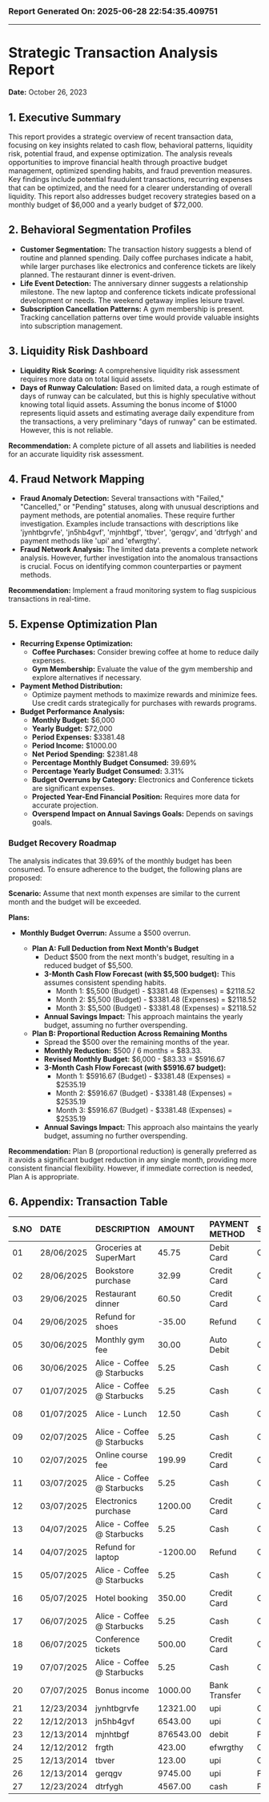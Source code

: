### Report Generated On: 2025-06-28 22:54:35.409751

---

# Strategic Transaction Analysis Report

**Date:** October 26, 2023

## 1. Executive Summary

This report provides a strategic overview of recent transaction data, focusing on key insights related to cash flow, behavioral patterns, liquidity risk, potential fraud, and expense optimization. The analysis reveals opportunities to improve financial health through proactive budget management, optimized spending habits, and fraud prevention measures. Key findings include potential fraudulent transactions, recurring expenses that can be optimized, and the need for a clearer understanding of overall liquidity. This report also addresses budget recovery strategies based on a monthly budget of $6,000 and a yearly budget of $72,000.

## 2. Behavioral Segmentation Profiles

*   **Customer Segmentation:** The transaction history suggests a blend of routine and planned spending. Daily coffee purchases indicate a habit, while larger purchases like electronics and conference tickets are likely planned. The restaurant dinner is event-driven.
*   **Life Event Detection:** The anniversary dinner suggests a relationship milestone. The new laptop and conference tickets indicate professional development or needs. The weekend getaway implies leisure travel.
*   **Subscription Cancellation Patterns:** A gym membership is present. Tracking cancellation patterns over time would provide valuable insights into subscription management.

## 3. Liquidity Risk Dashboard

*   **Liquidity Risk Scoring:** A comprehensive liquidity risk assessment requires more data on total liquid assets.
*   **Days of Runway Calculation:** Based on limited data, a rough estimate of days of runway can be calculated, but this is highly speculative without knowing total liquid assets. Assuming the bonus income of $1000 represents liquid assets and estimating average daily expenditure from the transactions, a very preliminary "days of runway" can be estimated. However, this is not reliable.

**Recommendation:** A complete picture of all assets and liabilities is needed for an accurate liquidity risk assessment.

## 4. Fraud Network Mapping

*   **Fraud Anomaly Detection:** Several transactions with "Failed," "Cancelled," or "Pending" statuses, along with unusual descriptions and payment methods, are potential anomalies. These require further investigation. Examples include transactions with descriptions like 'jynhtbgrvfe', 'jn5hb4gvf', 'mjnhtbgf', 'tbver', 'gerqgv', and 'dtrfygh' and payment methods like 'upi' and 'efwrgthy'.
*   **Fraud Network Analysis:** The limited data prevents a complete network analysis. However, further investigation into the anomalous transactions is crucial. Focus on identifying common counterparties or payment methods.

**Recommendation:** Implement a fraud monitoring system to flag suspicious transactions in real-time.

## 5. Expense Optimization Plan

*   **Recurring Expense Optimization:**
    *   **Coffee Purchases:** Consider brewing coffee at home to reduce daily expenses.
    *   **Gym Membership:** Evaluate the value of the gym membership and explore alternatives if necessary.
*   **Payment Method Distribution:**
    *   Optimize payment methods to maximize rewards and minimize fees. Use credit cards strategically for purchases with rewards programs.
*   **Budget Performance Analysis:**
    *   **Monthly Budget:** $6,000
    *   **Yearly Budget:** $72,000
    *   **Period Expenses:** $3381.48
    *   **Period Income:** $1000.00
    *   **Net Period Spending:** $2381.48
    *   **Percentage Monthly Budget Consumed:** 39.69%
    *   **Percentage Yearly Budget Consumed:** 3.31%
    *   **Budget Overruns by Category:** Electronics and Conference tickets are significant expenses.
    *   **Projected Year-End Financial Position:** Requires more data for accurate projection.
    *   **Overspend Impact on Annual Savings Goals:** Depends on savings goals.

### Budget Recovery Roadmap

The analysis indicates that 39.69% of the monthly budget has been consumed. To ensure adherence to the budget, the following plans are proposed:

**Scenario:** Assume that next month expenses are similar to the current month and the budget will be exceeded.

**Plans:**

*   **Monthly Budget Overrun:** Assume a $500 overrun.

    *   **Plan A: Full Deduction from Next Month's Budget**
        *   Deduct $500 from the next month's budget, resulting in a reduced budget of $5,500.
        *   **3-Month Cash Flow Forecast (with $5,500 budget):** This assumes consistent spending habits.
            *   Month 1: $5,500 (Budget) - $3381.48 (Expenses) = $2118.52
            *   Month 2: $5,500 (Budget) - $3381.48 (Expenses) = $2118.52
            *   Month 3: $5,500 (Budget) - $3381.48 (Expenses) = $2118.52
        *   **Annual Savings Impact:** This approach maintains the yearly budget, assuming no further overspending.
    *   **Plan B: Proportional Reduction Across Remaining Months**
        *   Spread the $500 over the remaining months of the year.
        *   **Monthly Reduction:** $500 / 6 months = $83.33.
        *   **Revised Monthly Budget:** $6,000 - $83.33 = $5916.67
        *   **3-Month Cash Flow Forecast (with $5916.67 budget):**
            *   Month 1: $5916.67 (Budget) - $3381.48 (Expenses) = $2535.19
            *   Month 2: $5916.67 (Budget) - $3381.48 (Expenses) = $2535.19
            *   Month 3: $5916.67 (Budget) - $3381.48 (Expenses) = $2535.19
        *   **Annual Savings Impact:** This approach also maintains the yearly budget, assuming no further overspending.

**Recommendation:** Plan B (proportional reduction) is generally preferred as it avoids a significant budget reduction in any single month, providing more consistent financial flexibility. However, if immediate correction is needed, Plan A is appropriate.

## 6. Appendix: Transaction Table

| S.NO   | DATE       | DESCRIPTION                |     AMOUNT | PAYMENT METHOD   | STATUS    | NOTES                    |
| :----- | :--------- | :------------------------- | :--------- | :--------------- | :-------- | :------------------------- |
| 01     | 28/06/2025 | Groceries at SuperMart     |      45.75 | Debit Card       | Completed | Weekly shopping          |
| 02     | 28/06/2025 | Bookstore purchase         |      32.99 | Credit Card      | Completed | Educational              |
| 03     | 29/06/2025 | Restaurant dinner          |      60.50 | Credit Card      | Completed | Anniversary celebration  |
| 04     | 29/06/2025 | Refund for shoes           |     -35.00 | Refund           | Completed | Returned item            |
| 05     | 30/06/2025 | Monthly gym fee            |      30.00 | Auto Debit       | Completed | Subscription             |
| 06     | 30/06/2025 | Alice - Coffee @ Starbucks |       5.25 | Cash             | Completed | Morning coffee           |
| 07     | 01/07/2025 | Alice - Coffee @ Starbucks |       5.25 | Cash             | Completed | Morning coffee           |
| 08     | 01/07/2025 | Alice - Lunch              |      12.50 | Cash             | Completed | Workday lunch            |
| 09     | 02/07/2025 | Alice - Coffee @ Starbucks |       5.25 | Cash             | Completed | Morning coffee           |
| 10     | 02/07/2025 | Online course fee          |     199.99 | Credit Card      | Completed | Professional development |
| 11     | 03/07/2025 | Alice - Coffee @ Starbucks |       5.25 | Cash             | Completed | Morning coffee           |
| 12     | 03/07/2025 | Electronics purchase       |    1200.00 | Credit Card      | Completed | New laptop               |
| 13     | 04/07/2025 | Alice - Coffee @ Starbucks |       5.25 | Cash             | Completed | Morning coffee           |
| 14     | 04/07/2025 | Refund for laptop          |   -1200.00 | Refund           | Completed | Defective product        |
| 15     | 05/07/2025 | Alice - Coffee @ Starbucks |       5.25 | Cash             | Completed | Morning coffee           |
| 16     | 05/07/2025 | Hotel booking              |     350.00 | Credit Card      | Completed | Weekend getaway          |
| 17     | 06/07/2025 | Alice - Coffee @ Starbucks |       5.25 | Cash             | Completed | Morning coffee           |
| 18     | 06/07/2025 | Conference tickets         |     500.00 | Credit Card      | Completed | Tech conference          |
| 19     | 07/07/2025 | Alice - Coffee @ Starbucks |       5.25 | Cash             | Completed | Morning coffee           |
| 20     | 07/07/2025 | Bonus income               |    1000.00 | Bank Transfer    | Completed | Work bonus               |
| 21     | 12/23/2034 | jynhtbgrvfe                |   12321.00 | upi              | Cancelled | ujynhtbgrvfe             |
| 22     | 12/12/2013 | jn5hb4gvf                  |    6543.00 | upi              | Cancelled | jhtbgrvfe                |
| 23     | 12/13/2014 | mjnhtbgf                   |   876543.00 | debit            | Failed    | umyjnhtgrtfer           |
| 24     | 12/12/2012 | frgth                      |     423.00 | efwrgthy         | Completed | -                        |
| 25     | 12/13/2014 | tbver                      |     123.00 | upi              | Cancelled | gtever                   |
| 26     | 12/13/2014 | gerqgv                     |    9745.00 | upi              | Failed    | fbqrhbgq                 |
| 27     | 12/23/2024 | dtrfygh                    |    4567.00 | cash             | Pending   | ryftguh                  |
